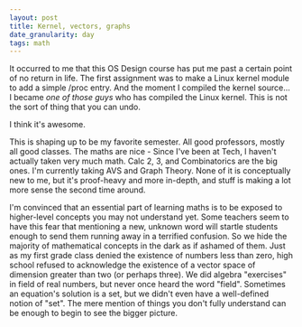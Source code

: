 ```yaml
---
layout: post
title: Kernel, vectors, graphs
date_granularity: day
tags: math
---
```


It occurred to me that this OS Design course has put me past a certain point of
no return in life. The first assignment was to make a Linux kernel module to
add a simple /proc entry. And the moment I compiled the kernel source... I
became *one of those guys* who has compiled the Linux kernel. This is not the
sort of thing that you can undo.

I think it's awesome.

This is shaping up to be my favorite semester. All good professors, mostly all
good classes. The maths are nice - Since I've been at Tech, I haven't actually
taken very much math. Calc 2, 3, and Combinatorics are the big ones. I'm
currently taking AVS and Graph Theory. None of it is conceptually new to me,
but it's proof-heavy and more in-depth, and stuff is making a lot more sense
the second time around.

I'm convinced that an essential part of learning maths is to be exposed to
higher-level concepts you may not understand yet. Some teachers seem to have
this fear that mentioning a new, unknown word will startle students enough to
send them running away in a terrified confusion. So we hide the majority of
mathematical concepts in the dark as if ashamed of them. Just as my first grade
class denied the existence of numbers less than zero, high school refused to
acknowledge the existence of a vector space of dimension greater than two (or
perhaps three). We did algebra "exercises" in field of real numbers, but never
once heard the word "field". Sometimes an equation's solution is a set, but we
didn't even have a well-defined notion of "set". The mere mention of things you
don't fully understand can be enough to begin to see the bigger picture.
